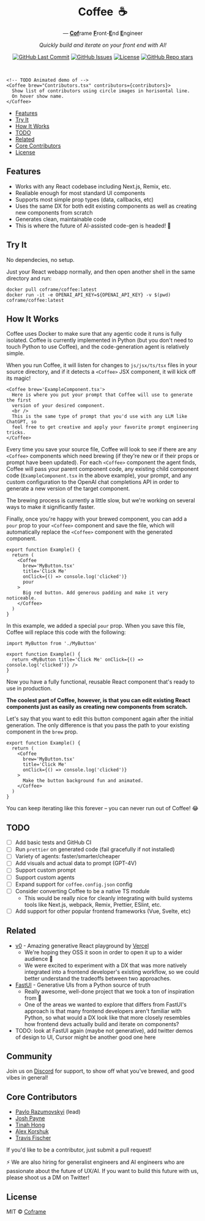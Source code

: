 <div align="center">

# Coffee &nbsp;☕ <!-- omit from toc -->

— <ins>**Cof**</ins>rame <ins>**F**</ins>ront-<ins>**E**</ins>nd <ins>**E**</ins>ngineer

*Quickly build and iterate on your front end with AI!*

<p>
<a href="https://github.com/coframe/coffee/commits"><img alt="GitHub Last Commit" src="https://img.shields.io/github/last-commit/coframe/coffee" /></a>
<a href="https://github.com/coframe/coffee/issues"><img alt="GitHub Issues" src="https://img.shields.io/github/issues/coframe/coffee" /></a>
<a href="https://github.com/coframe/coffee/blob/main/LICENSE"><img alt="License" src="https://img.shields.io/badge/License-MIT-green.svg" /></a>
<a href="https://github.com/coframe/coffee"><img alt="GitHub Repo stars" src="https://img.shields.io/github/stars/coframe/coffee?style=social" /></a>
</p>
<br />
</div>

```
<!-- TODO Animated demo of -->
<Coffee brew="Contributors.tsx" contributors={contributors}>
  Show list of contributors using circle images in horisontal line.
  On hover show name.
</Coffee>
```

- [Features](#features)
- [Try It](#try-it)
- [How It Works](#how-it-works)
- [TODO](#todo)
- [Related](#related)
- [Core Contributors](#core-contributors)
- [License](#license)

## Features

- Works with any React codebase including Next.js, Remix, etc.
- Realiable enough for most standard UI components
- Supports most simple prop types (data, callbacks, etc)
- Uses the same DX for both edit existing components as well as creating new components from scratch
- Generates clean, maintainable code
- This is where the future of AI-assisted code-gen is headed! 🚀

## Try It

No dependecies, no setup.

Just your React webapp normally, and then open another shell in the same directory and run:

```
docker pull coframe/coffee:latest
docker run -it -e OPENAI_API_KEY=${OPENAI_API_KEY} -v $(pwd) coframe/coffee:latest
```

## How It Works

Coffee uses Docker to make sure that any agentic code it runs is fully isolated. Coffee is currently implemented in Python (but you don't need to touch Python to use Coffee), and the code-generation agent is relatively simple.

When you run Coffee, it will listen for changes to `js/jsx/ts/tsx` files in your source directory, and if it detects a `<Coffee>` JSX component, it will kick off its magic!

```tsx
<Coffee brew='ExampleComponent.tsx'>
  Here is where you put your prompt that Coffee will use to generate the first
  version of your desired component.
  <br />
  This is the same type of prompt that you'd use with any LLM like ChatGPT, so
  feel free to get creative and apply your favorite prompt engineering tricks.
</Coffee>
```

Every time you save your source file, Coffee will look to see if there are any `<Coffee>` components which need brewing (if they're new or if their props or prompt have been updated). For each `<Coffee>` component the agent finds, Coffee will pass your parent component code, any existing child component code (`ExampleComponent.tsx` in the above example), your prompt, and any custom configuration to the OpenAI chat completions API in order to generate a new version of the target component.

The brewing process is currently a little slow, but we're working on several ways to make it significantly faster.

Finally, once you're happy with your brewed component, you can add a `pour` prop to your `<Coffee>` component and save the file, which will automatically replace the `<Coffee>` component with the generated component.

```tsx
export function Example() {
  return (
    <Coffee
      brew='MyButton.tsx'
      title='Click Me'
      onClick={() => console.log('clicked')}
      pour
    >
      Big red button. Add generous padding and make it very noticeable.
    </Coffee>
  )
}
```

In this example, we added a special `pour` prop. When you save this file, Coffee will replace this code with the following:

```tsx
import MyButton from './MyButton'

export function Example() {
  return <MyButton title='Click Me' onClick={() => console.log('clicked')} />
}
```

Now you have a fully functional, reusable React component that's ready to use in production.

**The coolest part of Coffee, however, is that you can edit existing React components just as easily as creating new components from scratch.**

Let's say that you want to edit this button component again after the initial generation. The only difference is that you pass the path to your existing component in the `brew` prop.

```tsx
export function Example() {
  return (
    <Coffee
      brew='MyButton.tsx'
      title='Click Me'
      onClick={() => console.log('clicked')}
    >
      Make the button background fun and animated.
    </Coffee>
  )
}
```

You can keep iterating like this forever – you can never run out of Coffee! 😂

## TODO

- [ ] Add basic tests and GitHub CI
- [ ] Run `prettier` on generated code (fail gracefully if not installed)
- [ ] Variety of agents: faster/smarter/cheaper
- [ ] Add visuals and actual data to prompt (GPT-4V)
- [ ] Support custom prompt
- [ ] Support custom agents
- [ ] Expand support for `coffee.config.json` config
- [ ] Consider converting Coffee to be a native TS module
  - This would be really nice for cleanly integrating with build systems tools like Next.js, webpack, Remix, Prettier, ESlint, etc.
- [ ] Add support for other popular frontend frameworks (Vue, Svelte, etc)

## Related

- [v0](https://v0.dev) - Amazing generative React playground by [Vercel](https://vercel.com)
  - We're hoping they OSS it soon in order to open it up to a wider audience 🥹
  - We were excited to experiment with a DX that was more natively integrated into a frontend developer's existing workflow, so we could better understand the tradeoffs between two approaches.
- [FastUI](https://github.com/pydantic/FastUI) - Generative UIs from a Python source of truth
  - Really awesome, well-done project that we took a ton of inspiration from 💯
  - One of the areas we wanted to explore that differs from FastUI's approach is that many frontend developers aren't familiar with Python, so what would a DX look like that more closely resembles how frontend devs actually build and iterate on components?
- TODO: look at FastUI again (maybe not generative), add twitter demos of design to UI, Cursor might be another good one here

## Community

Join us on [Discord](https://discord.gg/coframe) for support, to show off what you've brewed, and good vibes in general!
 
## Core Contributors

- [Pavlo Razumovskyi](https://github.com/1um) (lead)
- [Josh Payne](https://github.com/joshpxyne)
- [Tinah Hong](https://github.com/tunahfishy)
- [Alex Korshuk](https://github.com/AlekseyKorshuk)
- [Travis Fischer](https://github.com/transitive-bullshit)

If you'd like to be a contributor, just submit a pull request!

⚡ We are also hiring for generalist engineers and AI engineers who are passionate about the future of UX/AI. If you want to build this future with us, please shoot us a DM on Twitter!

## License

MIT © [Coframe](https://coframe.ai)
